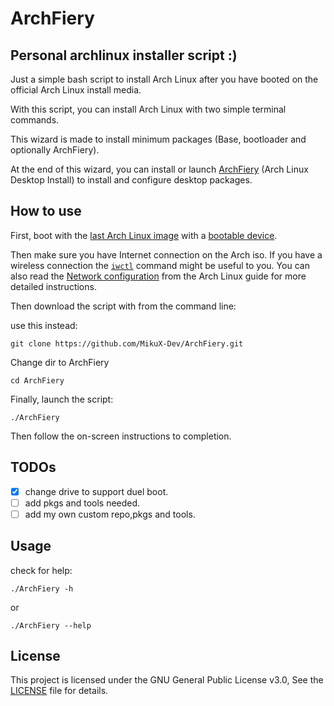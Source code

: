 # ArchFiery

## Personal archlinux installer script :)

Just a simple bash script to install Arch Linux after you have booted on the official Arch Linux install media.

With this script, you can install Arch Linux with two simple terminal commands.

This wizard is made to install minimum packages (Base, bootloader and optionally ArchFiery).

At the end of this wizard, you can install or launch [ArchFiery](https://github.com/MikuX-Dev/) (Arch Linux Desktop Install) to install and configure desktop packages.

## How to use

First, boot with the [last Arch Linux image](https://www.archlinux.org/download/) with a [bootable device](https://wiki.archlinux.org/index.php/USB_flash_installation_media).

Then make sure you have Internet connection on the Arch iso. If you have a wireless connection the [`iwctl`](https://wiki.archlinux.org/index.php/Iwd#iwctl) command might be useful to you. You can also read the [Network configuration](https://wiki.archlinux.org/index.php/Network_configuration) from the Arch Linux guide for more detailed instructions.

Then download the script with from the command line:

use this instead:

    git clone https://github.com/MikuX-Dev/ArchFiery.git

Change dir to ArchFiery
    
    cd ArchFiery

Finally, launch the script:

    ./ArchFiery

Then follow the on-screen instructions to completion.

## TODOs
- [x] change drive to support duel boot. 
- [ ] add pkgs and tools needed.
- [ ] add my own custom repo,pkgs and tools.

## Usage

check for help:

    ./ArchFiery -h 

or 

    ./ArchFiery --help

## License
This project is licensed under the GNU General Public License v3.0,
See the [LICENSE](https://github.com/MikuX-Dev/ArchFiery/blob/master/LICENSE) file for details.

